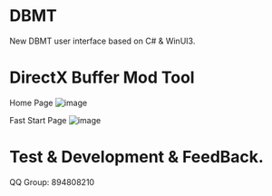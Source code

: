 # DBMT

New DBMT user interface based on C# & WinUI3.

# DirectX Buffer Mod Tool

Home Page
![image](https://github.com/user-attachments/assets/1b9ab048-867e-46e8-9bee-4126ceb11a0a)

Fast Start Page
![image](https://github.com/user-attachments/assets/efe67a83-f021-42f0-9a67-a6414240329b)

# Test & Development & FeedBack.
QQ Group: 894808210

